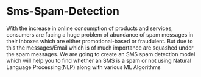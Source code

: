 # Sms-Spam-Detection
With the increase in online consumption of products and services, consumers are facing a huge problem of abundance of spam messages in their inboxes which are either promotional-based or fraudulent. But due to this the messages/Email which is of much importance are squashed under the spam messages. We are going to create an SMS spam detection model which will help you to find whether an SMS is a spam or not using Natural Language Processing(NLP) along with various ML Algorithms
